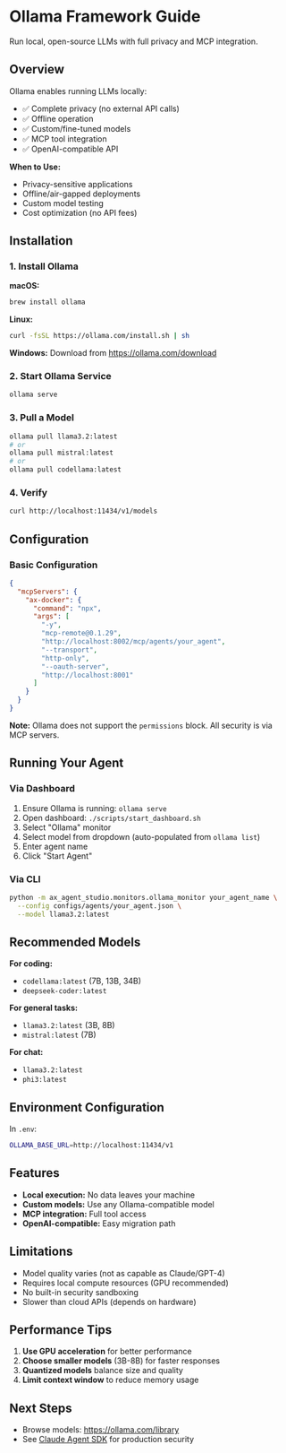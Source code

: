 # Ollama Framework Guide

Run local, open-source LLMs with full privacy and MCP integration.

## Overview

Ollama enables running LLMs locally:
- ✅ Complete privacy (no external API calls)
- ✅ Offline operation
- ✅ Custom/fine-tuned models
- ✅ MCP tool integration
- ✅ OpenAI-compatible API

**When to Use:**
- Privacy-sensitive applications
- Offline/air-gapped deployments
- Custom model testing
- Cost optimization (no API fees)

## Installation

### 1. Install Ollama

**macOS:**
```bash
brew install ollama
```

**Linux:**
```bash
curl -fsSL https://ollama.com/install.sh | sh
```

**Windows:**
Download from https://ollama.com/download

### 2. Start Ollama Service

```bash
ollama serve
```

### 3. Pull a Model

```bash
ollama pull llama3.2:latest
# or
ollama pull mistral:latest
# or
ollama pull codellama:latest
```

### 4. Verify

```bash
curl http://localhost:11434/v1/models
```

## Configuration

### Basic Configuration

```json
{
  "mcpServers": {
    "ax-docker": {
      "command": "npx",
      "args": [
        "-y",
        "mcp-remote@0.1.29",
        "http://localhost:8002/mcp/agents/your_agent",
        "--transport",
        "http-only",
        "--oauth-server",
        "http://localhost:8001"
      ]
    }
  }
}
```

**Note:** Ollama does not support the `permissions` block. All security is via MCP servers.

## Running Your Agent

### Via Dashboard

1. Ensure Ollama is running: `ollama serve`
2. Open dashboard: `./scripts/start_dashboard.sh`
3. Select "Ollama" monitor
4. Select model from dropdown (auto-populated from `ollama list`)
5. Enter agent name
6. Click "Start Agent"

### Via CLI

```bash
python -m ax_agent_studio.monitors.ollama_monitor your_agent_name \
  --config configs/agents/your_agent.json \
  --model llama3.2:latest
```

## Recommended Models

**For coding:**
- `codellama:latest` (7B, 13B, 34B)
- `deepseek-coder:latest`

**For general tasks:**
- `llama3.2:latest` (3B, 8B)
- `mistral:latest` (7B)

**For chat:**
- `llama3.2:latest`
- `phi3:latest`

## Environment Configuration

In `.env`:
```bash
OLLAMA_BASE_URL=http://localhost:11434/v1
```

## Features

- **Local execution:** No data leaves your machine
- **Custom models:** Use any Ollama-compatible model
- **MCP integration:** Full tool access
- **OpenAI-compatible:** Easy migration path

## Limitations

- Model quality varies (not as capable as Claude/GPT-4)
- Requires local compute resources (GPU recommended)
- No built-in security sandboxing
- Slower than cloud APIs (depends on hardware)

## Performance Tips

1. **Use GPU acceleration** for better performance
2. **Choose smaller models** (3B-8B) for faster responses
3. **Quantized models** balance size and quality
4. **Limit context window** to reduce memory usage

## Next Steps

- Browse models: https://ollama.com/library
- See [Claude Agent SDK](./claude-agent-sdk.md) for production security
